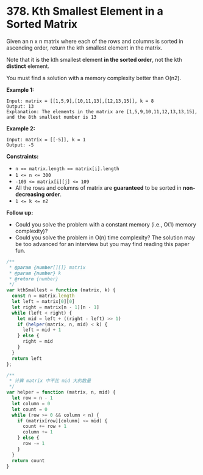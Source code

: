 # 378. Kth Smallest Element in a Sorted Matrix

Given an n x n matrix where each of the rows and columns is sorted in ascending order, return the kth smallest element in the matrix.

Note that it is the kth smallest element **in the sorted order**, not the kth **distinct** element.

You must find a solution with a memory complexity better than O(n2).

**Example 1:**
```
Input: matrix = [[1,5,9],[10,11,13],[12,13,15]], k = 8
Output: 13
Explanation: The elements in the matrix are [1,5,9,10,11,12,13,13,15], and the 8th smallest number is 13
```
**Example 2:**
```
Input: matrix = [[-5]], k = 1
Output: -5
```

**Constraints:**

- `n == matrix.length == matrix[i].length`
- `1 <= n <= 300`
- `-109 <= matrix[i][j] <= 109`
- All the rows and columns of matrix are **guaranteed** to be sorted in **non-decreasing order**.
- `1 <= k <= n2`
 

**Follow up:**

- Could you solve the problem with a constant memory (i.e., O(1) memory complexity)?
- Could you solve the problem in O(n) time complexity? The solution may be too advanced for an interview but you may find reading this paper fun.

```javascript
/**
 * @param {number[][]} matrix
 * @param {number} k
 * @return {number}
 */
var kthSmallest = function (matrix, k) {
  const n = matrix.length
  let left = matrix[0][0]
  let right = matrix[n - 1][n - 1]
  while (left < right) {
    let mid = left + ((right - left) >> 1)
    if (helper(matrix, n, mid) < k) {
      left = mid + 1
    } else {
      right = mid
    }
  }
  return left
};

/**
 * 计算 matrix 中不比 mid 大的数量
 */
var helper = function (matrix, n, mid) {
  let row = n - 1
  let column = 0
  let count = 0
  while (row >= 0 && column < n) {
    if (matrix[row][column] <= mid) {
      count += row + 1
      column += 1
    } else {
      row -= 1
    }
  }
  return count
}
```
